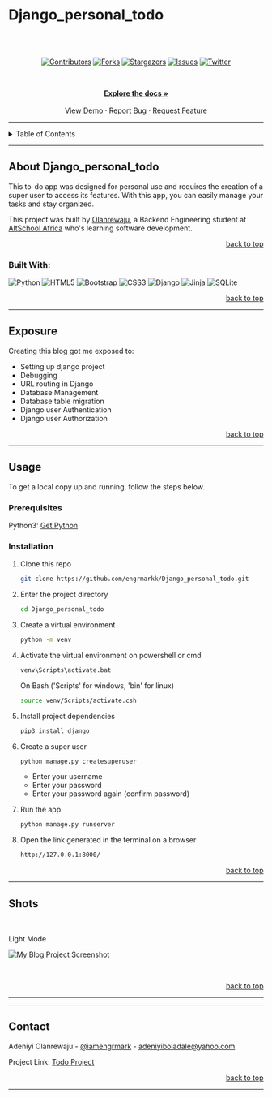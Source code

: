# Django_personal_todo

<!-- Back to Top Navigation Anchor -->

<a name="readme-top"></a>



<br><br>
<!-- Project Shields -->
<div align="center">

[![Contributors][contributors-shield]][contributors-url]
[![Forks][forks-shield]][forks-url]
[![Stargazers][stars-shield]][stars-url]
[![Issues][issues-shield]][issues-url]
[![Twitter][twitter-shield]][twitter-url]

</div>

<br />

<div>
  <p align="center">
    <a href="https://github.com/engrmarkk/Django_personal_todo#readme"><strong>Explore the docs »</strong></a>
    <br />
    <br />
    <a href="https://github.com/engrmarkk/Django_personal_todo/blob/main/static/djangotodo.png">View Demo</a>  
    ·
    <a href="https://github.com/engrmarkk/Django_personal_todo/issues">Report Bug</a>
    ·
    <a href="https://github.com/engrmarkk/Django_personal_todo/issues">Request Feature</a>
  </p>
</div>

---

<!-- Table of Contents -->
<details>
  <summary>Table of Contents</summary>
  <ol>
    <li>
      <a href="#about-Django_personal_todo">About the project</a>
      <ul>
        <li><a href="#built-with">Built With</a></li>
      </ul>
    </li>
    <li>
      <a href="#exposure">Exposure</a>
    </li>
    <li>
      <a href="#usage">Usage</a>
      <ul>
        <li><a href="#prerequisites">Prerequisites</a></li>
        <li><a href="#installation">Installation</a></li>
      </ul>
    </li>    
    <li><a href="#shots">Shots</a></li>
    <!-- <li><a href="#update-made">Update Made</a></li> -->
    <li><a href="#contact">Contact</a></li>
  </ol>
  <p align="right"><a href="#readme-top">back to top</a></p>
</details>

---

<!-- About the Blog -->

## About Django_personal_todo

This to-do app was designed for personal use and requires the creation of a super user to access its features. With this app, you can easily manage your tasks and stay organized.

This project was built by <a href="https://www.github.com/engrmarkk">Olanrewaju</a>, a Backend Engineering student at <a href="https://altschoolafrica.com/schools/engineering">AltSchool Africa</a> who's learning software development.

<p align="right"><a href="#readme-top">back to top</a></p>

### Built With:

![Python][python]
![HTML5][html5]
![Bootstrap][bootstrap]
![CSS3][css3]
![Django][Django]
![Jinja][jinja]
![SQLite][sqlite]

<p align="right"><a href="#readme-top">back to top</a></p>

---

<!-- Lessons from the Project -->

## Exposure

Creating this blog got me exposed to:

- Setting up django project
- Debugging
- URL routing in Django
- Database Management
- Database table migration
- Django user Authentication
- Django user Authorization


<p align="right"><a href="#readme-top">back to top</a></p>

---

<!-- GETTING STARTED -->

## Usage

To get a local copy up and running, follow the steps below.

### Prerequisites

Python3: [Get Python](https://www.python.org/downloads/)

### Installation

1. Clone this repo
   ```sh
   git clone https://github.com/engrmarkk/Django_personal_todo.git
   ```
2. Enter the project directory
    ```sh
    cd Django_personal_todo
    ```
3. Create a virtual environment
   ```sh
   python -m venv
   ```
4. Activate the virtual environment on powershell or cmd
   ```sh
   venv\Scripts\activate.bat
   ```
   On Bash ('Scripts' for windows, 'bin' for linux)
   ```sh
   source venv/Scripts/activate.csh
   ```
5. Install project dependencies
   ```sh
   pip3 install django
   ```
6. Create a super user
   ```sh
   python manage.py createsuperuser
   ```
   <ul>
   <li>Enter your username</li>
   <li>Enter your password</li>
   <li>Enter your password again (confirm password)</li>
   </ul>
   
7.  Run the app
    ```sh
    python manage.py runserver
    ```
8. Open the link generated in the terminal on a browser
    ```sh
    http://127.0.0.1:8000/
   ```

<p align="right"><a href="#readme-top">back to top</a></p>

---

<!-- Sample Screenshot -->

## Shots

<br />
<p>Light Mode</p>

[![My Blog Project Screenshot][Django_personal_todo-screenshot]](https://github.com/engrmarkk/Django_personal_todo/blob/main/static/djangotodo.png)

<br/>

<p align="right"><a href="#readme-top">back to top</a></p>

---
<!-- Update made -->
<!-- ## Update made

<ul>
  <li><b>Blueprint</b>: The Flask application has been restructured to utilize Flask Blueprints, allowing for a more organized and efficient development process. This restructuring provides users with a more intuitive and user-friendly experience, allowing them to quickly and easily create powerful web applications. </li>
  <li><b>The upload photo feature was added</b>: Users can upload a profile photo after registration and can also upload an image when creating a post, allowing them to personalize their posts and make them more engaging.</li>
  <li><b>The comment section</b>: The comment section allows authenticated users to comment on any post, while non-authenticated users can only view comments. This feature provides an interactive platform for users to engage with one another and share their thoughts and opinions</li>
  <li><b>The message feature</b>: The messaging feature allows authenticated users to communicate with one another securely. This feature provides users with a convenient and reliable way to stay in touch with one another.</li>
  <li><b>Reset password feature</b>: The Reset Password feature allows users to create a new password if they have forgotten their previous one. This feature provides users with a convenient way to regain access to their accounts without having to contact customer service.</li>
</ul> -->

---
<!-- Contact -->

## Contact

Adeniyi Olanrewaju - [@iamengrmark](https://twitter.com/iamengrmark) - adeniyiboladale@yahoo.com

Project Link: [Todo Project](https://github.com/engrmarkk/Django_personal_todo)


<p align="right"><a href="#readme-top">back to top</a></p>

---

<!-- Markdown Links & Images -->

[contributors-shield]: https://img.shields.io/github/contributors/engrmarkk/Django_personal_todo.svg?style=for-the-badge
[contributors-url]: https://github.com/engrmarkk/Django_personal_todo/graphs/contributors
[forks-shield]: https://img.shields.io/github/forks/engrmarkk/Django_personal_todo.svg?style=for-the-badge
[forks-url]: https://github.com/engrmarkk/Django_personal_todo/network/members
[stars-shield]: https://img.shields.io/github/stars/engrmarkk/Django_personal_todo.svg?style=for-the-badge
[stars-url]: https://github.com/engrmarkk/Django_personal_todo/stargazers
[issues-shield]: https://img.shields.io/github/issues/engrmarkk/Django_personal_todo.svg?style=for-the-badge
[issues-url]: https://github.com/engrmarkk/Django_personal_todoissues
[license-shield]: https://img.shields.io/github/license/engrmarkk/Django_personal_todo.svg?style=for-the-badge
[license-url]: https://github.com/engrmarkk/Django_personal_todo/blob/main/LICENSE.txt
[twitter-shield]: https://img.shields.io/badge/-@iamengrmark-1ca0f1?style=for-the-badge&logo=twitter&logoColor=white&link=https://twitter.com/iamengrmark
[twitter-url]: https://twitter.com/iamengrmark
[Django_personal_todo-screenshot]: static/images/screen-light.png
[Django_personal_todo-screenshot2]: static/images/screen-dark.png
[python]: https://img.shields.io/badge/python-3670A0?style=for-the-badge&logo=python&logoColor=ffdd54
[flask]: https://img.shields.io/badge/flask-%23000.svg?style=for-the-badge&logo=flask&logoColor=white
[Django]: https://img.shields.io/badge/django-%23092E20.svg?style=for-the-badge&logo=django&logoColor=white
[jinja]: https://img.shields.io/badge/jinja-white.svg?style=for-the-badge&logo=jinja&logoColor=black
[html5]: https://img.shields.io/badge/html5-%23E34F26.svg?style=for-the-badge&logo=html5&logoColor=white
[css3]: https://img.shields.io/badge/css3-%231572B6.svg?style=for-the-badge&logo=css3&logoColor=white
[sqlite]: https://img.shields.io/badge/sqlite-%2307405e.svg?style=for-the-badge&logo=sqlite&logoColor=white
[javascript]: https://img.shields.io/badge/javascript-%23323330.svg?style=for-the-badge&logo=javascript&logoColor=%23F7DF1E
[bootstrap]: https://img.shields.io/badge/bootstrap-%23563D7C.svg?style=for-the-badge&logo=bootstrap&logoColor=white
